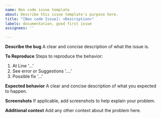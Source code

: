 ```yaml
---
name: Non code issue template
about: Describe this issue template's purpose here.
title: "[Non code Issue]: <Description>"
labels: documentation, good first issue
assignees: ''

---
```


**Describe the bug**
A clear and concise description of what the issue is.

**To Reproduce**
Steps to reproduce the behavior:
1. At Line '...'
2. See error or Suggestions '....'
3. Possible fix '...'

**Expected behavior**
A clear and concise description of what you expected to happen.

**Screenshots**
If applicable, add screenshots to help explain your problem.

**Additional context**
Add any other context about the problem here.
